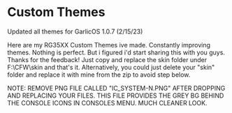 # Custom Themes
Updated all themes for GarlicOS 1.0.7 (2/15/23)

Here are my RG35XX Custom Themes ive made. Constantly improving themes. Nothing is perfect. But i figured i'd start sharing this with you guys. Thanks for the feedback!
Just copy and replace the skin folder under F:\CFW\skin and that's it. Alternatively, you could just delete your "skin" folder and replace it with mine from the zip to avoid step below.

NOTE: REMOVE PNG FILE CALLED "IC_SYSTEM-N.PNG" AFTER DROPPING AND REPLACING YOUR FILES.
THIS FILE PROVIDES THE GREY BG BEHIND THE CONSOLE ICONS IN CONSOLES MENU. MUCH CLEANER LOOK.
